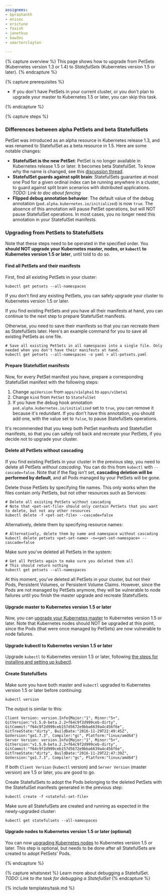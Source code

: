```yaml
---
assignees:
- bprashanth
- enisoc
- erictune
- foxish
- janetkuo
- kow3ns
- smarterclayton

---
```


{% capture overview %}
This page shows how to upgrade from PetSets (Kubernetes version 1.3 or 1.4) to *StatefulSets* (Kubernetes version 1.5 or later).
{% endcapture %}

{% capture prerequisites %}

* If you don't have PetSets in your current cluster, or you don't plan to upgrade
  your master to Kubernetes 1.5 or later, you can skip this task. 

{% endcapture %}

{% capture steps %}

### Differences between alpha PetSets and beta StatefulSets

PetSet was introduced as an alpha resource in Kubernetes release 1.3, and was renamed to StatefulSet as a beta resource in 1.5. 
Here are some notable changes:

* **StatefulSet is the new PetSet**: PetSet is no longer available in Kubernetes release 1.5 or later. It becomes beta StatefulSet. To know why the name is changed, see this [discussion thread](https://github.com/kubernetes/kubernetes/issues/27430).
* **StatefulSet guards against split brain**: StatefulSets guarantee at most one Pod for a given ordinal index can be running anywhere in a cluster, to guard against split brain scenarios with distributed applications. *TODO: Link to doc about fencing*
* **Flipped debug annotation behavior**: The default value of the debug annotation (`pod.alpha.kubernetes.io/initialized`) is now `true`. The absence of this annotation will pause PetSet operations, but will NOT pause StatefulSet operations. In most cases, you no longer need this annotation in your StatefulSet manifests. 


### Upgrading from PetSets to StatefulSets

Note that these steps need to be operated in the specified order. You **should
NOT upgrade your Kubernetes master, nodes, or `kubectl` to Kubernetes version
1.5 or later**, until told to do so.

#### Find all PetSets and their manifests 

First, find all existing PetSets in your cluster:

```shell
kubectl get petsets --all-namespaces
```

If you don't find any existing PetSets, you can safely upgrade your cluster to
Kubernetes version 1.5 or later.

If you find existing PetSets and you have all their manifests at hand, you can continue to the next step to prepare StatefulSet manifests. 

Otherwise, you need to save their manifests so that you can recreate them as StatefulSets later. 
Here's an example command for you to save all existing PetSets as one file. 

```shell
# Save all existing PetSets in all namespaces into a single file. Only needed when you don't have their manifests at hand. 
kubectl get petsets --all-namespaces -o yaml > all-petsets.yaml
```

#### Prepare StatefulSet manifests 

Now, for every PetSet manifest you have, prepare a corresponding StatefulSet manifest with the following steps: 

1. Change `apiVersion` from `apps/v1alpha1` to `apps/v1beta1`
2. Change `kind` from `PetSet` to `StatefulSet`
3. If you have the debug hook annotation `pod.alpha.kubernetes.io/initialized` set to `true`, you can remove it because it's redundant. If you don't have this annotation, you should add one, with the value set to `false`, to pause StatefulSets operations.

It's recommended that you keep both PetSet manifests and StatefulSet manifests, so that you can safely roll back and recreate your PetSets, 
if you decide not to upgrade your cluster. 

#### Delete all PetSets without cascading

If you find existing PetSets in your cluster in the previous step, you need to delete all PetSets *without cascading*. You can do this from `kubectl` with `--cascade=false`. 
Note that if the flag isn't set, **cascading deletion will be performed by default**, and all Pods managed by your PetSets will be gone. 

Delete those PetSets by specifying file names. This only works when
the files contain only PetSets, but not other resources such as Services:

```shell
# Delete all existing PetSets without cascading 
# Note that <pet-set-file> should only contain PetSets that you want to delete, but not any other resources
kubectl delete -f <pet-set-file> --cascade=false
```

Alternatively, delete them by specifying resource names: 

```shell
# Alternatively, delete them by name and namespace without cascading
kubectl delete petsets <pet-set-name> -n=<pet-set-namespace> --cascade=false
```

Make sure you've deleted all PetSets in the system:

```shell
# Get all PetSets again to make sure you deleted them all 
# This should return nothing
kubectl get petsets --all-namespaces
```

At this moment, you've deleted all PetSets in your cluster, but not their Pods, Persistent Volumes, or Persistent Volume Claims. 
However, since the Pods are not managed by PetSets anymore, they will be vulnerable to node failures until you finish the master upgrade and recreate StatefulSets.

#### Upgrade master to Kubernetes version 1.5 or later

Now, you can [upgrade your Kubernetes master](/docs/admin/cluster-management/#upgrading-a-cluster) to Kubernetes version 1.5 or later.
Note that Kubernetes nodes should NOT be upgraded at this point, since the Pods
(that were once managed by PetSets) are now vulnerable to node failures. 

#### Upgrade kubectl to Kubernetes version 1.5 or later

Upgrade `kubectl` to Kubernetes version 1.5 or later, following [the steps for installing and setting up 
kubectl](/docs/user-guide/prereqs/).

#### Create StatefulSets

Make sure you have both master and `kubectl` upgraded to Kubernetes version 1.5
or later before continuing:

```shell
kubectl version
```

The output is similar to this:

```shell
Client Version: version.Info{Major:"1", Minor:"5+", GitVersion:"v1.5.0-beta.2.2+f64c9f2d999ceb-dirty", GitCommit:"f64c9f2d999ceb157d5672e9bba6639a4c456f6e", GitTreeState:"dirty", BuildDate:"2016-11-29T22:49:45Z", GoVersion:"go1.7.3", Compiler:"gc", Platform:"linux/amd64"}
Server Version: version.Info{Major:"1", Minor:"5+", GitVersion:"v1.5.0-beta.2.2+f64c9f2d999ceb-dirty", GitCommit:"f64c9f2d999ceb157d5672e9bba6639a4c456f6e", GitTreeState:"dirty", BuildDate:"2016-11-29T22:47:39Z", GoVersion:"go1.7.3", Compiler:"gc", Platform:"linux/amd64"}
```

If both `Client Version` (`kubectl` version) and `Server Version` (master
version) are 1.5 or later, you are good to go.

Create StatefulSets to adopt the Pods belonging to the deleted PetSets with the
StatefulSet manifests generated in the previous step:

```shell
kubectl create -f <stateful-set-file>
```

Make sure all StatefulSets are created and running as expected in the
newly-upgraded cluster:

```shell
kubectl get statefulsets --all-namespaces
```

#### Upgrade nodes to Kubernetes version 1.5 or later (optional)

You can now [upgrading Kubernetes nodes](/docs/admin/cluster-management/#upgrading-a-cluster)
to Kubernetes version 1.5 or later. This step is optional, but needs to be done after all StatefulSets
are created to adopt PetSets' Pods.


{% endcapture %}

{% capture whatsnext %}
Learn more about debugging a StatefulSet. *TODO: Link to the task for debugging a StatefulSet*
{% endcapture %}

{% include templates/task.md %}
